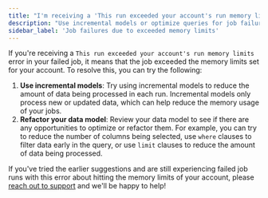 ```yaml
---
title: "I'm receiving a 'This run exceeded your account's run memory limits' error in my failed job"
description: "Use incremental models or optimize queries for job failures due to exceeded memory limits."
sidebar_label: 'Job failures due to exceeded memory limits'
---
```


If you're receiving a `This run exceeded your account's run memory limits` error in your failed job, it means that the job exceeded the memory limits set for your account. To resolve this, you can try the following:

1. **Use incremental models**: Try using incremental models to reduce the amount of data being processed in each run. Incremental models only process new or updated data, which can help reduce the memory usage of your jobs.
2. **Refactor your data model**: Review your data model to see if there are any opportunities to optimize or refactor them. For example, you can try to reduce the number of columns being selected, use `where` clauses to filter data early in the query, or use `limit` clauses to reduce the amount of data being processed.

If you've tried the earlier suggestions and are still experiencing failed job runs with this error about hitting the memory limits of your account, please [reach out to support](mailto:support@getdbt.com) and we'll be happy to help!
